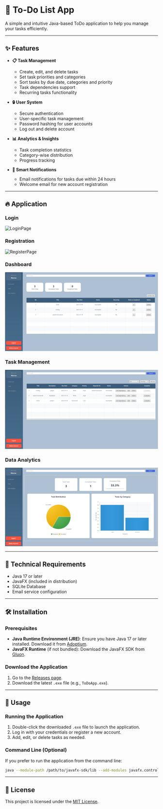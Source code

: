 # 📝 To-Do List App

A simple and intuitive Java-based ToDo application to help you manage your tasks efficiently.

---

## ✨ Features

- **📋 Task Management**
  - Create, edit, and delete tasks
  - Set task priorities and categories
  - Sort tasks by due date, categories and priority
  - Task dependencies support
  - Recurring tasks functionality

- **🔒 User System**
  - Secure authentication
  - User-specific task management
  - Password hashing for user accounts
  - Log out and delete account

- **📊 Analytics & Insights**
  - Task completion statistics
  - Category-wise distribution
  - Progress tracking

- **🔔 Smart Notifications**
  - Email notifications for tasks due within 24 hours
  - Welcome email for new account registration

---

## 🔥 Application

### Login
![LoginPage](https://github.com/user-attachments/assets/b90c6399-9040-478d-aa7a-cc7640cb612f)

### Registration 
![RegisterPage](https://github.com/user-attachments/assets/9a88ccb1-1c4c-47de-94ed-88b178bb47a9)

### Dashboard
![Dashboard](demo/Dashboard.png)

### Task Management 
![TaskManagement](demo/TasksManagement.png)

### Data Analytics 
![DataAnalytics](demo/DataAnalytics.png)

---

## 🧰 Technical Requirements

- Java 17 or later
- JavaFX (included in distribution)
- SQLite Database
- Email service configuration

---

## 🛠️ Installation

### Prerequisites
- **Java Runtime Environment (JRE)**: Ensure you have Java 17 or later installed. Download it from [Adoptium](https://adoptium.net/).
- **JavaFX Runtime** (if not bundled): Download the JavaFX SDK from [Gluon](https://gluonhq.com/products/javafx/).

### Download the Application
1. Go to the [Releases page](https://github.com/your-username/your-repo/releases).
2. Download the latest `.exe` file (e.g., `ToDoApp.exe`).

---

## 🚀 Usage

### Running the Application
1. Double-click the downloaded `.exe` file to launch the application.
2. Log in with your credentials or register a new account.
3. Add, edit, or delete tasks as needed.

### Command Line (Optional)
If you prefer to run the application from the command line:
```bash
java --module-path /path/to/javafx-sdk/lib --add-modules javafx.controls,javafx.fxml -jar ToDoApp.jar
```
---

## 📜 License

This project is licensed under the [MIT License](LICENSE).